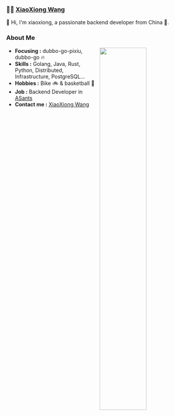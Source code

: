 ###  :man_technologist:  [XiaoXiong Wang](https://baerwang.github.io)

👋 Hi, I'm xiaoxiong, a passionate backend developer from China  🚀. 

### About Me

<img width="50%" align="right" src="https://github-readme-stats.vercel.app/api?username=baerwang&show_icons=true&theme=dark&bg_color=30,e96443,904e95&title_color=fff&text_color=fff" />
</html>

-  **Focusing :** dubbo-go-pixiu, dubbo-go :fire: 
-  **Skills :** Golang, Java, Rust, Python, Distributed, Infrastructure, PostgreSQL...
-  **Hobbies :** Bike :bike: & basketball :basketball:
-  **Job :** Backend Developer in [ASants](https://www.asants.com)
-  **Contact me :** [XiaoXiong Wang](mailto:baerwang@126.com)
